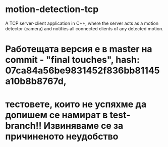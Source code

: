 # motion-detection-tcp
A TCP server-client application in C++, where the server acts as a motion detector (camera) and notifies all connected clients of any detected motion.
# Работещата версия е в master на commit - "final touches", hash: 07ca84a56be9831452f836bb81145a10b8b8767d,
# тестовете, които не успяхме да допишем се намират в test-branch!! Извиняваме се за причиненото неудобство
